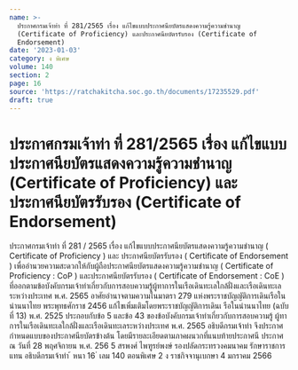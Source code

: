 ```yaml
---
name: >-
  ประกาศกรมเจ้าท่า ที่ 281/2565 เรื่อง แก้ไขแบบประกาศนียบัตรแสดงความรู้ความชำนาญ
  (Certificate of Proficiency) และประกาศนียบัตรรับรอง (Certificate of
  Endorsement)
date: '2023-01-03'
category: ง พิเศษ
volume: 140
section: 2
page: 16
source: 'https://ratchakitcha.soc.go.th/documents/17235529.pdf'
draft: true
---
```


# ประกาศกรมเจ้าท่า ที่ 281/2565 เรื่อง แก้ไขแบบประกาศนียบัตรแสดงความรู้ความชำนาญ (Certificate of Proficiency) และประกาศนียบัตรรับรอง (Certificate of Endorsement)

ประกาศกรมเจ้าท่า ที่ 281 / 2565 เรื่อง แก้ไขแบบประกาศนียบัตรแสดงความรู้ความชำนาญ ( Certificate of Proficiency ) และ ประกาศนียบัตรรับรอง ( Certificate of Endorsement ) เพื่ออำนวยความสะดวกให้กับผู้ถือประกาศนียบัตรแสดงความรู้ความชำนาญ ( Certificate of Proficiency : CoP ) และประกาศนียบัตรรับรอง ( Certificate of Endorsement : CoE ) ที่ออกตามข้อบังคับกรมเจ้าท่าเกี่ยวกับการสอบความรู้ผู้ทาการในเรือเดินทะเลใกล้ฝั่งและเรือเดินทะเล ระหว่างประเทศ พ.ศ. 2565 อาศัยอำนาจตามความในมาตรา 279 แห่งพระราชบัญญัติการเดินเรือในน่านนาไทย พระพุทธศักราช 2456 แก้ไขเพิ่มเติมโดยพระราชบัญญัติการเดินเ รือในน่านนาไทย (ฉบับที่ 13) พ.ศ. 2525 ประกอบกับข้อ 5 และข้อ 43 ของข้อบังคับกรมเจ้าท่าเกี่ยวกับการสอบความรู้ ผู้ทาการในเรือเดินทะเลใกล้ฝั่งและเรือเดินทะเลระหว่างประเทศ พ.ศ. 2565 อธิบดีกรมเจ้าท่า จึงประกาศกำหนดแบบของประกาศนียบัตรข้างต้น โดยมีรายละเอียดตามภาคผนวกที่แนบท้ายประกาศนี ประกาศ ณ วันที่ 28 พฤศจิกายน พ.ศ. 256 5 สรพงศ์ ไพฑูรย์พงษ์ รองปลัดกระทรวงคมนาคม รักษาราชการแทน อธิบดีกรมเจ้าท่า ้ หนา 16 ่ เลม 140 ตอนพิเศษ 2 ง ราชกิจจานุเบกษา 4 มกราคม 2566

